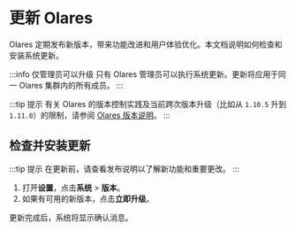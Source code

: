 # 更新 Olares

Olares 定期发布新版本，带来功能改进和用户体验优化。本文档说明如何检查和安装系统更新。

:::info 仅管理员可以升级
只有 Olares 管理员可以执行系统更新。更新将应用于同一 Olares 集群内的所有成员。
:::

:::tip 提示
有关 Olares 的版本控制实践及当前跨次版本升级（比如从 `1.10.5` 升到 `1.11.0`）的限制，请参阅 [Olares 版本说明](../../developer/install/versioning.md)。
:::

## 检查并安装更新

:::tip 提示
在更新前，请查看发布说明以了解新功能和重要更改。
:::

1. 打开**设置**，点击**系统** > **版本**。
2. 如果有可用的新版本，点击**立即升级**。

更新完成后，系统将显示确认消息。